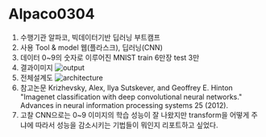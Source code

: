 # Alpaco0304

1. 수행기관
   알파코, 빅데이터기반 딥러닝 부트캠프
2. 사용 Tool & model
   웹(플라스크), 딥러닝(CNN)
3. 데이터
   0~9의 숫자로 이루어진 MNIST train 6만장 test 3만
5. 결과이미지
  ![output](https://github.com/hjl023/Alpaco0304/assets/149747454/875889b2-b3b5-4032-96bc-68a3766042e3)
6. 전체설계도
   ![architecture](https://github.com/hjl023/Alpaco0304/assets/149747454/2611b5e9-bb02-4cc3-869a-52ad45bbc972)
7. 참고논문
   Krizhevsky, Alex, Ilya Sutskever, and Geoffrey E. Hinton
   "Imagenet classification with deep convolutional neural networks."
   Advances in neural information processing systems 25 (2012).
8. 고찰
   CNN으로는 0~9 이미지의 학습 성능이 잘 나왔지만 transform을 어떻게 주냐에 따라서 성능을 감소시키는 기법들이 뭐인지 리포트하고          싶었다.

